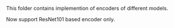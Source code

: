 This folder contains implemention of encoders of different models.

Now support ResNet101 based encoder only.